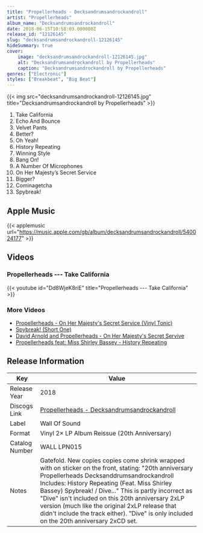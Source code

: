 ```yaml
---
title: "Propellerheads - Decksandrumsandrockandroll"
artist: "Propellerheads"
album_name: "Decksandrumsandrockandroll"
date: 2018-06-15T10:58:03.000000Z
release_id: "12126145"
slug: "decksandrumsandrockandroll-12126145"
hideSummary: true
cover:
    image: "decksandrumsandrockandroll-12126145.jpg"
    alt: "Decksandrumsandrockandroll by Propellerheads"
    caption: "Decksandrumsandrockandroll by Propellerheads"
genres: ["Electronic"]
styles: ["Breakbeat", "Big Beat"]
---
```


{{< img src="decksandrumsandrockandroll-12126145.jpg" title="Decksandrumsandrockandroll by Propellerheads" >}}

<!-- section break -->

1. Take California
2. Echo And Bounce
3. Velvet Pants
4. Better?
5. Oh Yeah!
6. History Repeating
7. Winning Style
8. Bang On!
9. A Number Of Microphones
10. On Her Majesty’s Secret Service
11. Bigger?
12. Cominagetcha
13. Spybreak!

<!-- section break -->




## Apple Music
{{< applemusic url="https://music.apple.com/gb/album/decksandrumsandrockandroll/540024177" >}}





## Videos
### Propellerheads --- Take California
{{< youtube id="Dd8WjeK8riE" title="Propellerheads --- Take California" >}}<br>

### More Videos

- [Propellerheads  - On Her Majesty's Secret Service (Vinyl Tonic)](https://www.youtube.com/watch?v=smXziOEWO7Q)
- [Spybreak! (Short One)](https://www.youtube.com/watch?v=Agbn4NzOj04)
- [David Arnold and Propellerheads - On Her Majesty's Secret Servive](https://www.youtube.com/watch?v=iQueLYI1Ljs)
- [Propellerheads feat: Miss Shirley Bassey - History Repeating](https://www.youtube.com/watch?v=yzLT6_TQmq8)


## Release Information
|  Key           | Value                                                |
| ---------------| ---------------------------------------------------- |
| Release Year   | 2018                                   |
| Discogs Link   | [Propellerheads - Decksandrumsandrockandroll](https://www.discogs.com/release/12126145-Propellerheads-Decksandrumsandrockandroll) |
| Label          | Wall Of Sound |
| Format         | Vinyl 2× LP Album Reissue (20th Anniversary) |
| Catalog Number | WALL LPN015 |
| Notes | Gatefold.  New copies copies come shrink wrapped with on sticker on the front, stating: "20th anniversary Propellerheads Decksanddrumsandrockandroll Includes: History Repeating (Feat. Miss Shirley Bassey) Spybreak! / Dive..." This is partly incorrect as "Dive" isn't included on this 20th anniversary 2xLP version (much like the original 2xLP release that didn't include the track either). "Dive" is only included on the 20th anniversary 2xCD set. |